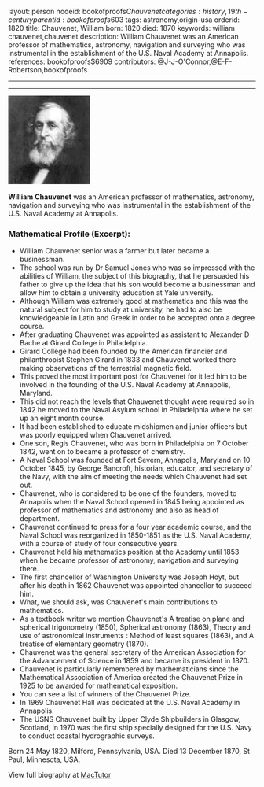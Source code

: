 layout: person
nodeid: bookofproofs$Chauvenet
categories: history,19th-century
parentid: bookofproofs$603
tags: astronomy,origin-usa
orderid: 1820
title: Chauvenet, William
born: 1820
died: 1870
keywords: william chauvenet,chauvenet
description: William Chauvenet was an American professor of mathematics, astronomy, navigation and surveying who was instrumental in the establishment of the U.S. Naval Academy at Annapolis.
references: bookofproofs$6909
contributors: @J-J-O'Connor,@E-F-Robertson,bookofproofs

---



---

![Chauvenet.jpg](https://github.com/bookofproofs/bookofproofs.github.io/blob/main/_sources/_assets/images/portraits/Chauvenet.jpg?raw=true)

**William Chauvenet** was an American professor of mathematics, astronomy, navigation and surveying who was instrumental in the establishment of the U.S. Naval Academy at Annapolis.

### Mathematical Profile (Excerpt):
* William Chauvenet senior was a farmer but later became a businessman.
* The school was run by Dr Samuel Jones who was so impressed with the abilities of William, the subject of this biography, that he persuaded his father to give up the idea that his son would become a businessman and allow him to obtain a university education at Yale university.
* Although William was extremely good at mathematics and this was the natural subject for him to study at university, he had to also be knowledgeable in Latin and Greek in order to be accepted onto a degree course.
* After graduating Chauvenet was appointed as assistant to Alexander D Bache at Girard College in Philadelphia.
* Girard College had been founded by the American financier and philanthropist Stephen Girard in 1833 and Chauvenet worked there making observations of the terrestrial magnetic field.
* This proved the most important post for Chauvenet for it led him to be involved in the founding of the U.S. Naval Academy at Annapolis, Maryland.
* This did not reach the levels that Chauvenet thought were required so in 1842 he moved to the Naval Asylum school in Philadelphia where he set up an eight month course.
* It had been established to educate midshipmen and junior officers but was poorly equipped when Chauvenet arrived.
* One son, Regis Chauvenet, who was born in Philadelphia on 7 October 1842, went on to became a professor of chemistry.
* A Naval School was founded at Fort Severn, Annapolis, Maryland on 10 October 1845, by George Bancroft, historian, educator, and secretary of the Navy, with the aim of meeting the needs which Chauvenet had set out.
* Chauvenet, who is considered to be one of the founders, moved to Annapolis when the Naval School opened in 1845 being appointed as professor of mathematics and astronomy and also as head of department.
* Chauvenet continued to press for a four year academic course, and the Naval School was reorganized in 1850-1851 as the U.S. Naval Academy, with a course of study of four consecutive years.
* Chauvenet held his mathematics position at the Academy until 1853 when he became professor of astronomy, navigation and surveying there.
* The first chancellor of Washington University was Joseph Hoyt, but after his death in 1862 Chauvenet was appointed chancellor to succeed him.
* What, we should ask, was Chauvenet's main contributions to mathematics.
* As a textbook writer we mention Chauvenet's A treatise on plane and spherical trigonometry (1850), Spherical astronomy (1863), Theory and use of astronomical instruments : Method of least squares (1863), and A treatise of elementary geometry (1870).
* Chauvenet was the general secretary of the American Association for the Advancement of Science in 1859 and became its president in 1870.
* Chauvenet is particularly remembered by mathematicians since the Mathematical Association of America created the Chauvenet Prize in 1925 to be awarded for mathematical exposition.
* You can see a list of winners of the Chauvenet Prize.
* In 1969 Chauvenet Hall was dedicated at the U.S. Naval Academy in Annapolis.
* The USNS Chauvenet built by Upper Clyde Shipbuilders in Glasgow, Scotland, in 1970 was the first ship specially designed for the U.S. Navy to conduct coastal hydrographic surveys.

Born 24 May 1820, Milford, Pennsylvania, USA. Died 13 December 1870, St Paul, Minnesota, USA.

View full biography at [MacTutor](https://mathshistory.st-andrews.ac.uk/Biographies/Chauvenet/)
